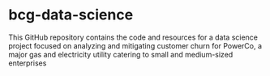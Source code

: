 # bcg-data-science
This GitHub repository contains the code and resources for a data science project focused on analyzing and mitigating customer churn for PowerCo, a major gas and electricity utility catering to small and medium-sized enterprises
